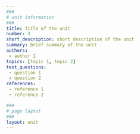 ```yaml
---
###
# unit information
###
title: Title of the unit
number: 3
short_description: short description of the unit
summary: brief summary of the unit
authors: 
 - author 1
topics: [topic 1, topic 2]
test_questions:
 - question 1
 - question 2
references:
 - reference 1
 - reference 2

###
# page layout
###
layout: unit
---
```


